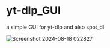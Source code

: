# yt-dlp_GUI
a simple GUI for yt-dlp and also spot_dl
 
 
 ![Screenshot 2024-08-18 022827](https://github.com/user-attachments/assets/1720acf3-e002-433f-87d2-5e9a4f52dea2)
